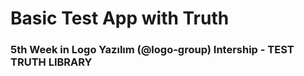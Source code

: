 # Basic Test App with Truth
<h3><b> 5th Week in Logo Yazılım (@logo-group) Intership - TEST TRUTH LIBRARY </b></h3>
